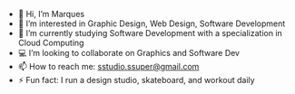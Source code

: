 - 👋 Hi, I’m Marques
- 👀 I’m interested in Graphic Design, Web Design, Software Development
- 🌱 I’m currently studying Software Development with a specialization in Cloud Computing
- 💻 I’m looking to collaborate on Graphics and Software Dev
- 📫 How to reach me: sstudio.ssuper@gmail.com
- ⚡ Fun fact: I run a design studio, skateboard, and workout daily

<!---
Marqm713/Marqm713 is a ✨ special ✨ repository because its `README.md` (this file) appears on your GitHub profile.
You can click the Preview link to take a look at your changes.
--->
